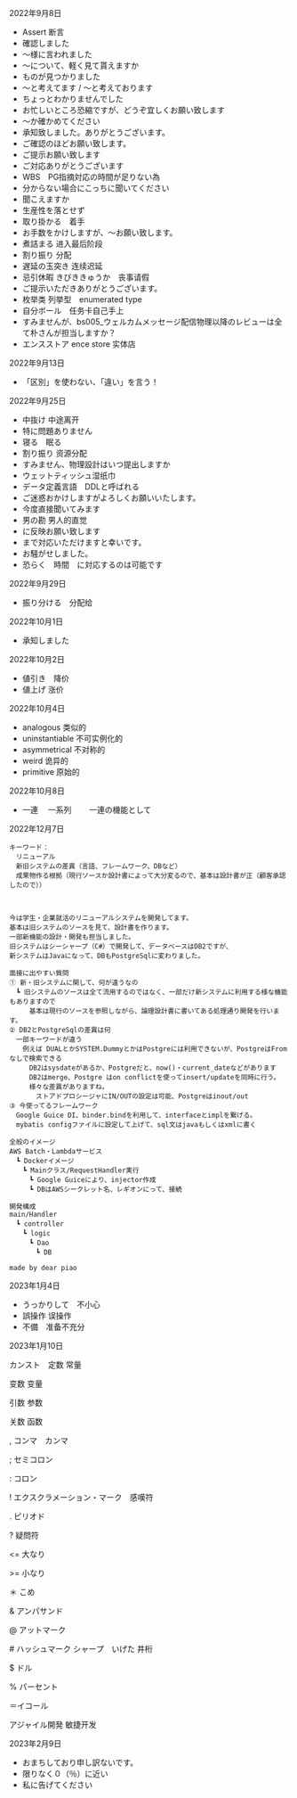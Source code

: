 2022年9月8日

- Assert 断言
- 確認しました
- ～様に言われました
- ～について、軽く見て貰えますか
- ものが見つかりました
- ～と考えてます / ～と考えております
- ちょっとわかりませんでした
- お忙しいところ恐縮ですが、どうぞ宜しくお願い致します
- ～か確かめてください
- 承知致しました。ありがとうございます。
- ご確認のほどお願い致します。
- ご提示お願い致します
- ご対応ありがとうございます
- WBS　PG指摘対応の時間が足りない為
- 分からない場合にこっちに聞いてください
- 聞こえますか
- 生産性を落とせず
- 取り掛かる　着手
- お手数をかけしますが、～お願い致します。
- 煮詰まる 进入最后阶段
- 割り振り 分配
- 遅延の玉突き 连续迟延 
- 忌引休暇 きびききゅうか　丧事请假
- ご提示いただきありがとうございます。
- 枚举类 列挙型　enumerated type
- 自分ボール　任务卡自己手上
- すみませんが、bs005_ウェルカムメッセージ配信物理以降のレビューは全て朴さんが担当しますか？
- エンスストア ence store 实体店

2022年9月13日

- 「区別」を使わない、「違い」を言う！

2022年9月25日

- 中抜け 中途离开
- 特に問題ありません
- 寝る　眠る
- 割り振り 资源分配
- すみません、物理設計はいつ提出しますか
- ウェットティッシュ湿纸巾
- データ定義言語　DDLと呼ばれる
- ご迷惑おかけしますがよろしくお願いいたします。
- 今度直接聞いてみます
- 男の勘 男人的直觉
- に反映お願い致します
- まで対応いただけますと幸いです。
- お騒がせしました。
- 恐らく　時間　に対応するのは可能です

2022年9月29日

- 振り分ける　分配给

2022年10月1日

- 承知しました

2022年10月2日

- 値引き　降价
- 値上げ   涨价

2022年10月4日

- analogous 类似的
- uninstantiable 不可实例化的
- asymmetrical  不对称的
- weird  诡异的
- primitive  原始的

2022年10月8日

- 一連 　一系列  　　一連の機能として

2022年12月7日

```
キーワード：
　リニューアル
　新旧システムの差異（言語、フレームワーク、DBなど）
　成果物作る根拠（現行ソースか設計書によって大分変るので、基本は設計書が正（顧客承認したので））



今は学生・企業就活のリニューアルシステムを開発してます。
基本は旧システムのソースを見て、設計書を作ります。
一部新機能の設計・開発も担当しました。
旧システムはシーシャープ（C#）で開発して、データベースはDB2ですが、
新システムはJavaになって、DBもPostgreSqlに変わりました。

面接に出やすい質問
① 新・旧システムに関して、何が違うなの
　┗ 旧システムのソースは全て流用するのではなく、一部だけ新システムに利用する様な機能もありますので
　　　基本は現行のソースを参照しながら、論理設計書に書いてある処理通り開発を行います。
② DB2とPostgreSqlの差異は何
　一部キーワードが違う
　　例えば DUALとかSYSTEM.DummyとかはPostgreには利用できないが、PostgreはFromなしで検索できる
　　　DB2はsysdateがあるか、Postgreだと、now()・current_dateなどがあります
　　　DB2はmerge、Postgre はon conflictを使ってinsert/updateを同時に行う。
　　　様々な差異がありますね。
　　　　ストアドプロシージャにIN/OUTの設定は可能、Postgreはinout/out
③ 今使ってるフレームワーク
　Google Guice DI、binder.bindを利用して、interfaceとimplを繋げる。
　mybatis configファイルに設定して上げて、sql文はjavaもしくはxmlに書く

全般のイメージ
AWS Batch・Lambdaサービス
　┗ Dockerイメージ
　　┗ Mainクラス/RequestHandler実行
　　　┗ Google Guiceにより、injector作成
　　　┗ DBはAWSシークレット名、レギオンにって、接続

開発構成
main/Handler
　┗ controller
　　┗ logic
　　　┗ Dao
　　　　┗ DB
																	made by dear piao
```

2023年1月4日

- うっかりして　不小心
- 誤操作  误操作
- 不備　准备不充分

2023年1月10日

カンスト　定数  常量

变数 变量

引数 参数

关数 函数

,  コンマ　カンマ

; セミコロン

: コロン

! エクスクラメーション・マーク　感嘆符

. ピリオド

? 疑問符

<= 大なり

\>= 小なり

＊ こめ

& アンパサンド

@ アットマーク

\# ハッシュマーク シャープ　いげた 井桁

$ ドル

% パーセント

＝イコール

アジャイル開発 敏捷开发

2023年2月9日

- おまちしており申し訳ないです。
- 限りなく０（％）に近い
- 私に告げてください
